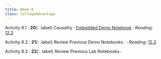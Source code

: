 ```yaml
---
title: Week 8
class: CollegeAdvantage
---
```


Activity 8.1
: **20**{: .label} Causality
: [Embedded Demo Notebook](https://inclusionbridgedshub.org/hub/user-redirect/git-pull?repo=https%3A%2F%2Fgithub.com%2FInclusion-Bridge%2F2023-DS-College-Advanatge&branch=main&urlpath=tree%2F2023-DS-College-Advanatge%2Flec+notebooks%2Flec20.ipynb)
: _Reading:_ [12.2](https://inferentialthinking.com/chapters/12/2/Causality.html)

Activity 8.2
: **21**{: .label} Review Previous Demo Notebooks
: <!--[Slides]#) &#8226; [Demos](#) &#8226; [Video](#)-->
: _Reading:_ [12.3](https://inferentialthinking.com/chapters/12/3/Deflategate.html)

Activity 8.3
: **22**{: .label} Review Previous Lab Notebooks
: <!--[Slides]#) &#8226; [Demos](#) &#8226; [Video](#)-->
